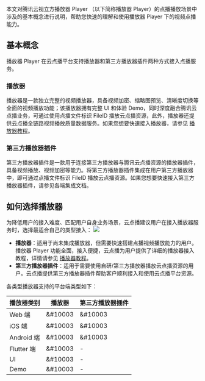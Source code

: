 本文对腾讯云视立方播放器 Player （以下简称播放器 Player）的点播播放场景中涉及的基本概念进行说明，帮助您快速的理解和使用播放器 Player 下的视频点播能力。

[](id:basicConception)
## 基本概念
播放器 Player 在云点播平台支持播放器和第三方播放器插件两种方式接入点播服务。

### 播放器
播放器是一款独立完整的视频播放器，具备视频加密、缩略图预览、清晰度切换等全面的视频播放功能；该播放器拥有完整 UI 和体验 Demo，同时深度融合腾讯云点播业务，可通过使用点播文件标识 FileID 播放云点播资源，此外，播放器还提供云点播全链路视频播放质量数据服务。如果您想要快速接入播放器，请参见 [播放器教程](https://cloud.tencent.com/document/product/266/46217)。


### 第三方播放器插件
第三方播放器插件是一款用于连接第三方播放器与腾讯云点播资源的播放器插件，具备视频播放、视频加密等能力。将第三方播放器插件集成在用户第三方播放器中，即可通过点播文件标识 FileID 播放云点播资源。如果您想要快速接入第三方播放器插件，请参见各端集成文档。


[](id:choosePlayer)
## 如何选择播放器
为降低用户的接入难度、匹配用户自身业务场景，云点播建议用户在接入播放器服务时，选择最适合自己的类型接入：
![](https://main.qcloudimg.com/raw/df2eb125900cd9c28563a212dd744aab.png)

- **播放器**：适用于尚未集成播放器，但需要快速搭建点播视频播放能力的用户。播放器 Player 功能全面，接入便捷，云点播为用户提供了详细的播放器接入教程，详情请参见 [播放器教程](https://cloud.tencent.com/document/product/266/46217)。
- **第三方播放器插件**：适用于需要使用自研/第三方播放器播放云点播资源的用户。云点播提供第三方播放器插件帮助客户顺利接入和使用云点播平台资源。

各类型播放器支持的平台端类型如下：

| 播放器类别     | 播放器 | 第三方播放器插件 |
| --------- | ----- | ------------- |
| Web 端      | &#10003     | &#10003             |
| iOS 端      | &#10003     | &#10003             |
| Android 端 | &#10003     | &#10003             |
| Flutter 端  | &#10003     | \-            |
| UI        | &#10003     | \-            |
| Demo      | &#10003     | \-            |
